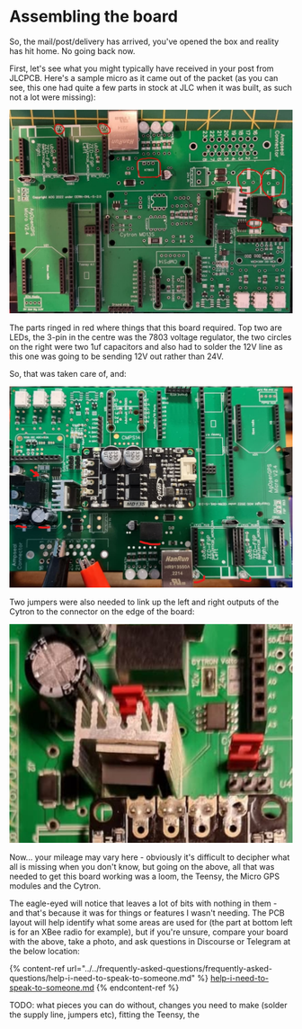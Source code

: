 # Assembling the board

So, the mail/post/delivery has arrived, you've opened the box and reality has hit home. No going back now.

First, let's see what you might typically have received in your post from JLCPCB. Here's a sample micro as it came out of the packet (as you can see, this one had quite a few parts in stock at JLC when it was built, as such not a lot were missing):

![](<../../.gitbook/assets/image (9).png>)

The parts ringed in red where things that this board required. Top two are LEDs, the 3-pin in the centre was the 7803 voltage regulator, the two circles on the right were two 1uf capacitors and also had to solder the 12V line as this one was going to be sending 12V out rather than 24V.

So, that was taken care of, and:

![](../../.gitbook/assets/image.png)

Two jumpers were also needed to link up the left and right outputs of the Cytron to the connector on the edge of the board:

![](<../../.gitbook/assets/image (11).png>)

Now... your mileage may vary here - obviously it's difficult to decipher what all is missing when you don't know, but going on the above, all that was needed to get this board working was a loom, the Teensy, the Micro GPS modules and the Cytron.

The eagle-eyed will notice that leaves a lot of bits with nothing in them - and that's because it was for things or features I wasn't needing. The PCB layout will help identify what some areas are used for (the part at bottom left is for an XBee radio for example), but if you're unsure, compare your board with the above, take a photo, and ask questions in Discourse or Telegram at the below location:

{% content-ref url="../../frequently-asked-questions/frequently-asked-questions/help-i-need-to-speak-to-someone.md" %}
[help-i-need-to-speak-to-someone.md](../../frequently-asked-questions/frequently-asked-questions/help-i-need-to-speak-to-someone.md)
{% endcontent-ref %}

TODO: what pieces you can do without, changes you need to make (solder the supply line, jumpers etc), fitting the Teensy, the
